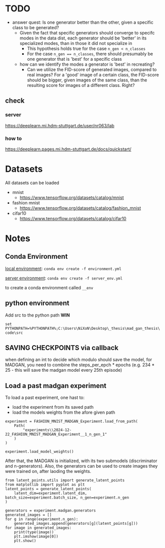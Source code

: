 # TODO

- answer quest: Is one generator better than the other, given a specific class to be generated?
  - Given the fact that specific generators should converge to specifc modes in the data dist, each generator should be 'better' in its specialized modes, than in those it did not specialize in
    - This hypothesis holds true for the case `n_gen < n_classes`
    - For the case `n_gen == n_classes`, there should presumably be one generator that is 'best' for a specific class
  - how can we identify the modes a generator is 'best' in recreating?
    - Can we utilize the FID-score of generated images, compared to real images? For a 'good' image of a certain class, the FID-score should be bigger, given images of the same class, than the resulting score for images of a different class. Right?

## check

### server

https://deeplearn.mi.hdm-stuttgart.de/user/nr063/lab

### how to

https://deeplearn.pages.mi.hdm-stuttgart.de/docs/quickstart/

# Datasets

All datasets can be loaded

- mnist
  - https://www.tensorflow.org/datasets/catalog/mnist
- fashion mnist
  - https://www.tensorflow.org/datasets/catalog/fashion_mnist
- cifar10
  - https://www.tensorflow.org/datasets/catalog/cifar10

# Notes

## Conda Environment

[local environment](./environment.yml):
`conda env create -f environment.yml`

[server environment](./server_env.yml):
`conda env create -f server_env.yml`

to create a conda environment called `__env`

## python environment

Add src to the python path
**WIN**

`set PYTHONPATH=%PYTHONPATH%;C:\Users\NiXoN\Desktop\_thesis\mad_gan_thesis\code\src`

## SAVING CHECKPOINTS via callback
when defining an int to decide which modulo should save the model, for MADGAN, you need to combine the steps_per_epch * epochs (e.g. 234 * 25 - this will save the madgan model every 25th episode)


## Load a past madgan experiment

To load a past experiment, one hast to:

- load the experiment from its saved path
- load the models weights from the afore given path

```
experiment = FASHION_MNIST_MADGAN_Experiment.load_from_path(
    Path(
        "experiments\\2024-12-22_FASHION_MNIST_MADGAN_Experiment__1_n_gen_1"
    )
)

experiment.load_model_weights()
```

After that, the MADGAN is initialized, with its two submodels (discriminator and n-generators). Also, the generators can be used to create images they were trained on, after laoding the weights.

```
from latent_points.utils import generate_latent_points
from matplotlib import pyplot as plt
latent_points = generate_latent_points(
    latent_dim=experiment.latent_dim, batch_size=experiment.batch_size, n_gen=experiment.n_gen
)

generators = experiment.madgan.generators
generated_images = []
for g in range(experiment.n_gen):
    generated_images.append(generators[g](latent_points[g]))
for image in generated_images:
    print(type(image))
    plt.imshow(image[0])
    plt.show()
```
